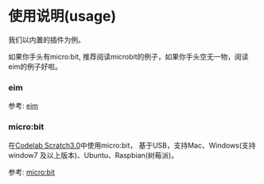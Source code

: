 # 使用说明(usage)

我们以内置的插件为例。

如果你手头有micro:bit, 推荐阅读microbit的例子，如果你手头空无一物，阅读eim的例子好啦。

### eim
参考: [eim](/extension_guide/eim)

### micro:bit
在[Codelab Scratch3.0](https://scratch3v2.codelab.club)中使用micro:bit， 基于USB，支持Mac、Windows(支持 window7 及以上版本)、Ubuntu、Raspbian(树莓派)。

参考: [micro:bit](/extension_guide/microbit)